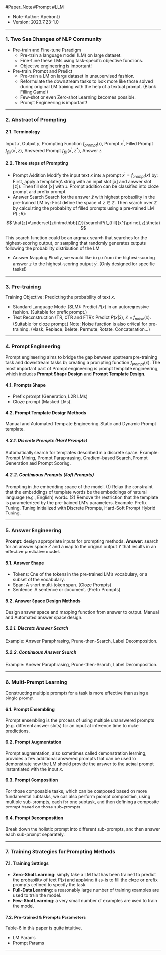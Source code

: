 #Paper_Note #Prompt #LLM

- Note-Author: ApeironLi
- Version: 2023.7.23-1.0

---

### 1. Two Sea Changes of NLP Community

- Pre-train and Fine-tune Paradigm
  - Pre-train a language model (LM) on large dataset.
  - Fine-tune these LMs using task-specific objective functions.
  - Objective engineering is important!
- Pre-train, Prompt and Predict
  - Pre-train a LM on large dataset in unsupervised fashion.
  - Reformulate the downstream tasks to look more like those solved during original LM training with the help of a textual prompt. (Blank Filling Game!)
  - Few-shot or even Zero-shot Learning becomes possible.
  - Prompt Engineering is important!

---

### 2. Abstract of Prompting

#### 2.1. Terminology

Input $x$, Output $y$, Prompting Function $f_{prompt}(x)$, Prompt $x^{\prime}$, Filled Prompt $f_{fill}(x^{\prime},z)$, Answered Prompt $f_{fill}(x^{\prime},z^{*})$, Answer $z$.

#### 2.2. Three steps of Prompting

- Prompt Addition
  Modify the input text $x$ into a prompt ${x^{\prime}=f_{prompt}(x)}$ by: First, apply a template(A string with an input slot [x] and answer slot [z]). Then fill slot [x] with $x$. Prompt addition can be classified into cloze prompt and prefix prompt.
- Answer Search
  Search for the answer $\hat{z}$ with highest probability in the pre-trained LM by: First define the space of $z\in\mathbb{Z}$. Then search over $\mathbb{Z}$ by calculating the probability of filled prompts using a pre-trained LM $P(.;\theta)$:

$$
\hat{z}=\underset{z\in\mathbb{Z}}{search}P(f_{fill}(x^{\prime},z);\theta)
$$

This search function could be an argmax search that searches for the highest-scoring output, or sampling that randomly generates outputs following the probability distribution of the LM.

- Answer Mapping
  Finally, we would like to go from the highest-scoring answer $z^{\prime}$ to the highest-scoring output $y^{\prime}$. (Only designed for specific tasks!)

---

### 3. Pre-training

Training Objective: Predicting the probability of text $x$.

- Standard Language Model (SLM): Predict $P(x)$ in an autoregressive fashion. (Suitable for prefix prompt.)
- Text Reconstruction (TR, CTR and FTR): Predict $P(x|\hat{x})$, $\hat{x}=f_{noise}(x)$. (Suitable for cloze prompt.)
  Note: Noise function is also critical for pre-training. (Mask, Replace, Delete, Permute, Rotate, Concatenation...)

---

### 4. Prompt Engineering

Prompt engineering aims to bridge the gap between upstream pre-training task and downstream tasks by creating a prompting function $f_{prompt}(x)$. The most important part of Prompt engineering is prompt template engineering, which includes **Prompt Shape Design** and **Prompt Template Design**.

#### 4.1. Prompts Shape

- Prefix prompt (Generation, L2R LMs)
- Cloze prompt (Masked LMs).

#### 4.2. Prompt Template Design Methods

Manual and Automated Template Engineering.
Static and Dynamic Prompt template.

##### 4.2.1. Discrete Prompts (Hard Prompts)

Automatically search for templates described in a discrete space.
Example: Prompt Mining, Prompt Paraphrasing, Gradient-based Search, Prompt Generation and Prompt Scoring.

##### 4.2.2. Continuous Prompts (Soft Prompts)

Prompting in the embedding space of the model.
(1) Relax the constraint that the embeddings of template words be the embeddings of natural language (e.g., English) words. (2) Remove the restriction that the template is parameterized by the pre-trained LM’s parameters.
Example: Prefix Tuning, Tuning Initialized with Discrete Prompts, Hard-Soft Prompt Hybrid Tuning.

---

### 5. Answer Engineering

**Prompt**: design appropriate inputs for prompting methods.
**Answer**: search for an answer space $Z$ and a map to the original output $Y$ that results in an effective predictive model.

#### 5.1. Answer Shape

- Tokens: One of the tokens in the pre-trained LM’s vocabulary, or a subset of the vocabulary.
- Span: A short multi-token span. (Cloze Prompts)
- Sentence: A sentence or document. (Prefix Prompts)

#### 5.2. Answer Space Design Methods

Design answer space and mapping function from answer to output.
Manual and Automated answer space design.

##### 5.2.1. Discrete Answer Search

Example: Answer Paraphrasing, Prune-then-Search, Label Decomposition.

##### 5.2.2. Continuous Answer Search

Example: Answer Paraphrasing, Prune-then-Search, Label Decomposition.

---

### 6. Multi-Prompt Learning

Constructing multiple prompts for a task is more effective than using a single prompt.

#### 6.1. Prompt Ensembling

Prompt ensembling is the process of using multiple unanswered prompts (e.g. different answer slots) for an input at inference time to make predictions.

#### 6.2. Prompt Augmentation

Prompt augmentation, also sometimes called demonstration learning, provides a few additional answered prompts that can be used to demonstrate how the LM should provide the answer to the actual prompt instantiated with the input $x$.

#### 6.3. Prompt Composition

For those composable tasks, which can be composed based on more fundamental subtasks, we can also perform prompt composition, using multiple sub-prompts, each for one subtask, and then defining a composite prompt based on those sub-prompts.

#### 6.4. Prompt Decomposition

Break down the holistic prompt into different sub-prompts, and then answer each sub-prompt separately.

---

### 7. Training Strategies for Prompting Methods

#### 7.1. Training Settings

- **Zero-Shot Learning**: simply take a LM that has been trained to predict the probability of text $P(x)$ and applying it as-is to fill the cloze or prefix prompts defined to specify the task.
- **Full-Data Learning**: a reasonably large number of training examples are used to train the model.
- **Few-Shot Learning**: a very small number of examples are used to train the model.

#### 7.2. Pre-trained & Prompts Parameters

Table-6 in this paper is quite intuitive.

- LM Params
- Prompt Params

---
